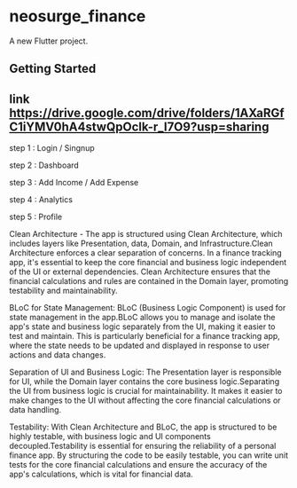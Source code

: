 # neosurge_finance

A new Flutter project.

## Getting Started
## link  https://drive.google.com/drive/folders/1AXaRGfC1iYMV0hA4stwQpOclk-r_I7O9?usp=sharing

step 1 : Login / Singnup

step 2 : Dashboard

step 3 : Add Income / Add Expense 

step 4 : Analytics 

step 5 : Profile

Clean Architecture -
The app is structured using Clean Architecture, which includes layers like Presentation, data, Domain, and Infrastructure.Clean Architecture enforces a clear separation of concerns. In a finance tracking app, it's essential to keep the core financial and business logic independent of the UI or external dependencies. Clean Architecture ensures that the financial calculations and rules are contained in the Domain layer, promoting testability and maintainability.

BLoC for State Management:
BLoC (Business Logic Component) is used for state management in the app.BLoC allows you to manage and isolate the app's state and business logic separately from the UI, making it easier to test and maintain. This is particularly beneficial for a finance tracking app, where the state needs to be updated and displayed in response to user actions and data changes.

Separation of UI and Business Logic:
The Presentation layer is responsible for UI, while the Domain layer contains the core business logic.Separating the UI from business logic is crucial for maintainability. It makes it easier to make changes to the UI without affecting the core financial calculations or data handling.

Testability:
With Clean Architecture and BLoC, the app is structured to be highly testable, with business logic and UI components decoupled.Testability is essential for ensuring the reliability of a personal finance app. By structuring the code to be easily testable, you can write unit tests for the core financial calculations and ensure the accuracy of the app's calculations, which is vital for financial data.


